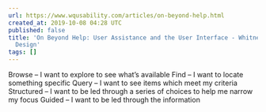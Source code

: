```yaml
---
url: https://www.wqusability.com/articles/on-beyond-help.html
created_at: 2019-10-08 04:28 UTC
published: false
title: 'On Beyond Help: User Assistance and the User Interface - Whitney Interactive
  Design'
tags: []
---
```


Browse – I want to explore to see what’s available
Find – I want to locate something specific
Query – I want to see items which meet my criteria
Structured – I want to be led through a series of choices to help me narrow my focus
Guided – I want to be led through the information
